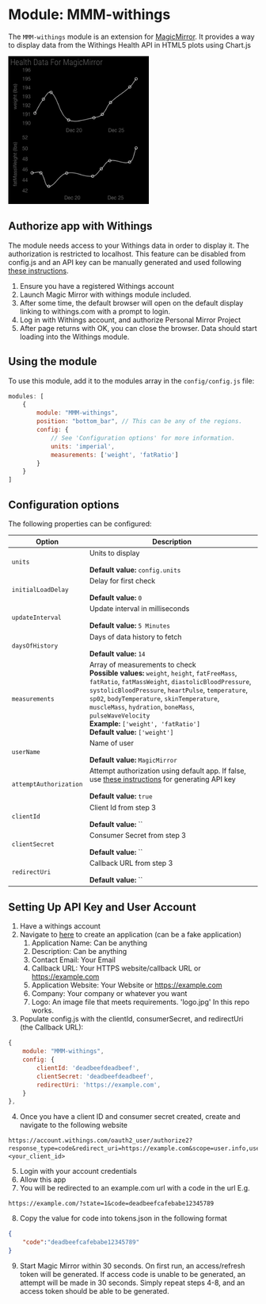 # Module: MMM-withings
The `MMM-withings` module is an extension for [MagicMirror](https://github.com/MichMich/MagicMirror). It provides a way to display data from the Withings Health API in HTML5 plots using Chart.js

![screenshot](screenshot.png)

## Authorize app with Withings
The module needs access to your Withings data in order to display it. The authorization is restricted to localhost. This feature can be disabled from config.js and an API key can be manually generated and used following [these instructions](#Setting-Up-API-Key-and-User-Account).

1. Ensure you have a registered Withings account
2. Launch Magic Mirror with withings module included.
3. After some time, the default browser will open on the default display linking to withings.com with a prompt to login.
4. Log in with Withings account, and authorize Personal Mirror Project
5. After page returns with OK, you can close the browser. Data should start loading into the Withings module.

## Using the module
To use this module, add it to the modules array in the `config/config.js` file:
````javascript
modules: [
    {
        module: "MMM-withings",
        position: "bottom_bar",	// This can be any of the regions.
        config: {
            // See 'Configuration options' for more information.
            units: 'imperial',
            measurements: ['weight', 'fatRatio']
        }
    }
]
````

## Configuration options

The following properties can be configured:

| Option | Description
| ------ | -----------
| `units` | Units to display<br><br> **Default value:** `config.units`
| `initialLoadDelay` | Delay for first check<br><br> **Default value:** `0`
| `updateInterval` | Update interval in milliseconds<br><br> **Default value:** `5 Minutes`
| `daysOfHistory` | Days of data history to fetch<br><br> **Default value:** `14`
| `measurements` | Array of measurements to check<br>**Possible values:** `weight`, `height`, `fatFreeMass`, `fatRatio`, `fatMassWeight`, `diastolicBloodPressure`, `systolicBloodPressure`, `heartPulse`, `temperature`, `sp02`, `bodyTemperature`, `skinTemperature`, `muscleMass`, `hydration`, `boneMass`, `pulseWaveVelocity`<br>**Example:** `['weight', 'fatRatio']`<br>**Default value:** `['weight']`
| `userName` | Name of user<br><br> **Default value:** `MagicMirror`
| `attemptAuthorization` | Attempt authorization using default app. If false, use [these instructions](#Setting-Up-API-Key-and-User-Account) for generating API key<br><br> **Default value:** `true`
| `clientId` | Client Id from step 3<br><br> **Default value:** ``
| `clientSecret` | Consumer Secret from step 3<br><br> **Default value:** ``
| `redirectUri` | Callback URL from step 3<br><br> **Default value:** ``

## Setting Up API Key and User Account
1. Have a withings account
2. Navigate to [here](https://account.withings.com/partner/add_oauth2) to create an application (can be a fake application)
    1. Application Name: Can be anything
    2. Description: Can be anything
    3. Contact Email: Your Email
    4. Callback URL: Your HTTPS website/callback URL or https://example.com
    5. Application Website: Your Website or https://example.com
    6. Company: Your company or whatever you want
    7. Logo: An image file that meets requirements. 'logo.jpg' In this repo works.
3. Populate config.js with the clientId, consumerSecret, and redirectUri (the Callback URL):
````javascript
{
    module: "MMM-withings",
    config: {
        clientId: 'deadbeefdeadbeef',
        clientSecret: 'deadbeefdeadbeef',
        redirectUri: 'https://example.com',
    }
},
````
4. Once you have a client ID and consumer secret created, create and navigate to the following website
````url
https://account.withings.com/oauth2_user/authorize2?response_type=code&redirect_uri=https://example.com&scope=user.info,user.metrics,user.activity&state=1&client_id=<your_client_id>
````
5. Login with your account credentials
6. Allow this app
7. You will be redirected to an example.com url with a code in the url
E.g.
````url
https://example.com/?state=1&code=deadbeefcafebabe12345789
````
8. Copy the value for code into tokens.json in the following format
````json
{
    "code":"deadbeefcafebabe12345789"
}
````
9. Start Magic Mirror within 30 seconds. On first run, an access/refresh token will be generated. If access code is unable to be generated, an attempt will be made in 30 seconds. Simply repeat steps 4-8, and an access token should be able to be generated.